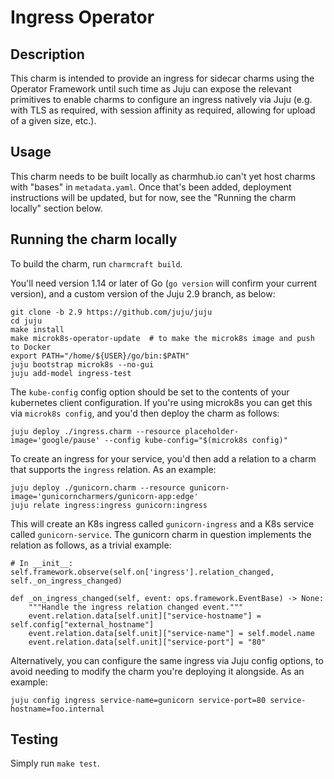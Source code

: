 # Ingress Operator

## Description

This charm is intended to provide an ingress for sidecar charms using the
Operator Framework until such time as Juju can expose the relevant primitives
to enable charms to configure an ingress natively via Juju (e.g. with TLS as
required, with session affinity as required, allowing for upload of a given
size, etc.).

## Usage

This charm needs to be built locally as charmhub.io can't yet host charms with
"bases" in `metadata.yaml`. Once that's been added, deployment instructions
will be updated, but for now, see the "Running the charm locally" section
below.

## Running the charm locally

To build the charm, run `charmcraft build`.

You'll need version 1.14 or later of Go (`go version` will confirm your current version), and a custom version of the Juju 2.9 branch, as below:

```
git clone -b 2.9 https://github.com/juju/juju
cd juju
make install
make microk8s-operator-update  # to make the microk8s image and push to Docker
export PATH="/home/${USER}/go/bin:$PATH"
juju bootstrap microk8s --no-gui
juju add-model ingress-test
```
The `kube-config` config option should be set to the contents of your
kubernetes client configuration. If you're using microk8s you can get
this via `microk8s config`, and you'd then deploy the charm as follows:
```
juju deploy ./ingress.charm --resource placeholder-image='google/pause' --config kube-config="$(microk8s config)"
```
To create an ingress for your service, you'd then add a relation to a charm
that supports the `ingress` relation. As an example:
```
juju deploy ./gunicorn.charm --resource gunicorn-image='gunicorncharmers/gunicorn-app:edge'
juju relate ingress:ingress gunicorn:ingress
```
This will create an K8s ingress called `gunicorn-ingress` and a K8s service
called `gunicorn-service`. The gunicorn charm in question implements the
relation as follows, as a trivial example:
```
# In __init__:
self.framework.observe(self.on['ingress'].relation_changed, self._on_ingress_changed)

def _on_ingress_changed(self, event: ops.framework.EventBase) -> None:
    """Handle the ingress relation changed event."""
    event.relation.data[self.unit]["service-hostname"] = self.config["external_hostname"]
    event.relation.data[self.unit]["service-name"] = self.model.name
    event.relation.data[self.unit]["service-port"] = "80"
```

Alternatively, you can configure the same ingress via Juju config options, to
avoid needing to modify the charm you're deploying it alongside. As an example:
```
juju config ingress service-name=gunicorn service-port=80 service-hostname=foo.internal
```

## Testing

Simply run `make test`.
